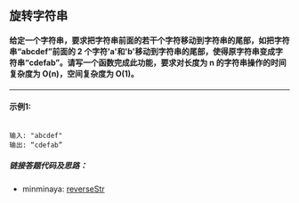 ## 旋转字符串

#### 给定一个字符串，要求把字符串前面的若干个字符移动到字符串的尾部，如把字符串“abcdef”前面的 2 个字符'a'和'b'移动到字符串的尾部，使得原字符串变成字符串“cdefab”。请写一个函数完成此功能，要求对长度为 n 的字符串操作的时间复杂度为 O(n)，空间复杂度为 O(1)。

---
  
#### 示例1:

```

输入: "abcdef"
输出: “cdefab”

```

##### 链接答题代码及思路：
* minminaya: [reverseStr](https://github.com/biubiubiu-school/Coding-Day-By-Day/tree/master/src/main/kotlin/minminaya/solution/char)